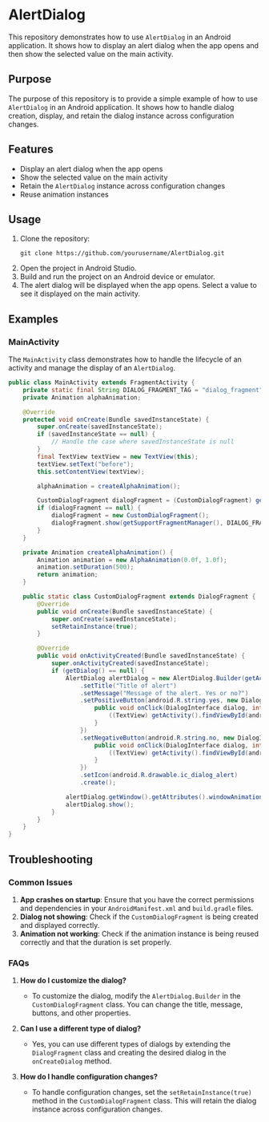 # AlertDialog

This repository demonstrates how to use `AlertDialog` in an Android application. It shows how to display an alert dialog when the app opens and then show the selected value on the main activity.

## Purpose

The purpose of this repository is to provide a simple example of how to use `AlertDialog` in an Android application. It shows how to handle dialog creation, display, and retain the dialog instance across configuration changes.

## Features

- Display an alert dialog when the app opens
- Show the selected value on the main activity
- Retain the `AlertDialog` instance across configuration changes
- Reuse animation instances

## Usage

1. Clone the repository:
    ```
    git clone https://github.com/yourusername/AlertDialog.git
    ```
2. Open the project in Android Studio.
3. Build and run the project on an Android device or emulator.
4. The alert dialog will be displayed when the app opens. Select a value to see it displayed on the main activity.

## Examples

### MainActivity

The `MainActivity` class demonstrates how to handle the lifecycle of an activity and manage the display of an `AlertDialog`.

```java
public class MainActivity extends FragmentActivity {
    private static final String DIALOG_FRAGMENT_TAG = "dialog_fragment";
    private Animation alphaAnimation;

    @Override
    protected void onCreate(Bundle savedInstanceState) {
        super.onCreate(savedInstanceState);
        if (savedInstanceState == null) {
            // Handle the case where savedInstanceState is null
        }
        final TextView textView = new TextView(this);
        textView.setText("before");
        this.setContentView(textView);

        alphaAnimation = createAlphaAnimation();

        CustomDialogFragment dialogFragment = (CustomDialogFragment) getSupportFragmentManager().findFragmentByTag(DIALOG_FRAGMENT_TAG);
        if (dialogFragment == null) {
            dialogFragment = new CustomDialogFragment();
            dialogFragment.show(getSupportFragmentManager(), DIALOG_FRAGMENT_TAG);
        }
    }

    private Animation createAlphaAnimation() {
        Animation animation = new AlphaAnimation(0.0f, 1.0f);
        animation.setDuration(500);
        return animation;
    }

    public static class CustomDialogFragment extends DialogFragment {
        @Override
        public void onCreate(Bundle savedInstanceState) {
            super.onCreate(savedInstanceState);
            setRetainInstance(true);
        }

        @Override
        public void onActivityCreated(Bundle savedInstanceState) {
            super.onActivityCreated(savedInstanceState);
            if (getDialog() == null) {
                AlertDialog alertDialog = new AlertDialog.Builder(getActivity())
                    .setTitle("Title of alert")
                    .setMessage("Message of the alert. Yes or no?")
                    .setPositiveButton(android.R.string.yes, new DialogInterface.OnClickListener() {
                        public void onClick(DialogInterface dialog, int which) {
                            ((TextView) getActivity().findViewById(android.R.id.content)).setText("yes");
                        }
                    })
                    .setNegativeButton(android.R.string.no, new DialogInterface.OnClickListener() {
                        public void onClick(DialogInterface dialog, int which) {
                            ((TextView) getActivity().findViewById(android.R.id.content)).setText("no");
                        }
                    })
                    .setIcon(android.R.drawable.ic_dialog_alert)
                    .create();

                alertDialog.getWindow().getAttributes().windowAnimations = R.style.DialogAnimation;
                alertDialog.show();
            }
        }
    }
}
```

## Troubleshooting

### Common Issues

1. **App crashes on startup**: Ensure that you have the correct permissions and dependencies in your `AndroidManifest.xml` and `build.gradle` files.
2. **Dialog not showing**: Check if the `CustomDialogFragment` is being created and displayed correctly.
3. **Animation not working**: Check if the animation instance is being reused correctly and that the duration is set properly.

### FAQs

1. **How do I customize the dialog?**
   - To customize the dialog, modify the `AlertDialog.Builder` in the `CustomDialogFragment` class. You can change the title, message, buttons, and other properties.

2. **Can I use a different type of dialog?**
   - Yes, you can use different types of dialogs by extending the `DialogFragment` class and creating the desired dialog in the `onCreateDialog` method.

3. **How do I handle configuration changes?**
   - To handle configuration changes, set the `setRetainInstance(true)` method in the `CustomDialogFragment` class. This will retain the dialog instance across configuration changes.
